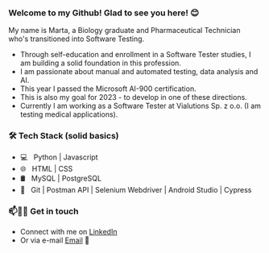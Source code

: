 ### Welcome to my Github! Glad to see you here! 😊
My name is Marta, a Biology graduate and Pharmaceutical Technician who's transitioned into Software Testing. 

- Through self-education and enrollment in a Software Tester studies, I am building a solid foundation in this profession.
- I am passionate about manual and automated testing, data analysis and AI.
- This year I passed the Microsoft AI-900 certification.
- This is also my goal for 2023 - to develop in one of these directions. 
- Currently I am working as a Software Tester at Vialutions Sp. z o.o. (I am testing medical applications).

### 🛠 Tech Stack (solid basics)

- 💻 &nbsp; Python | Javascript
- 🌐 &nbsp; HTML | CSS 
- 🛢 &nbsp; MySQL | PostgreSQL
- 🔧 &nbsp; Git | Postman API | Selenium Webdriver | Android Studio | Cypress

### 📫🤝🏻 Get in touch

- Connect with me on [LinkedIn](https://www.linkedin.com/in/marta-dydak/) 
- Or via e-mail [Email](mailto:mkdydak@gmail.com) 💌
